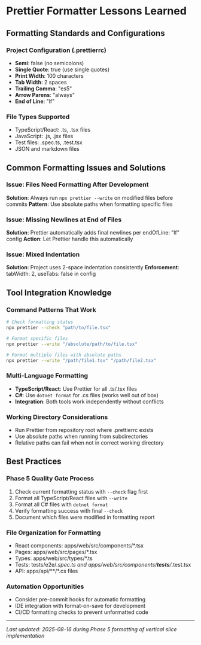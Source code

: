 # Prettier Formatter Lessons Learned

## Formatting Standards and Configurations

### Project Configuration (.prettierrc)
- **Semi**: false (no semicolons)
- **Single Quote**: true (use single quotes)
- **Print Width**: 100 characters
- **Tab Width**: 2 spaces
- **Trailing Comma**: "es5"
- **Arrow Parens**: "always"
- **End of Line**: "lf"

### File Types Supported
- TypeScript/React: .ts, .tsx files
- JavaScript: .js, .jsx files
- Test files: .spec.ts, .test.tsx
- JSON and markdown files

## Common Formatting Issues and Solutions

### Issue: Files Need Formatting After Development
**Solution**: Always run `npx prettier --write` on modified files before commits
**Pattern**: Use absolute paths when formatting specific files

### Issue: Missing Newlines at End of Files
**Solution**: Prettier automatically adds final newlines per endOfLine: "lf" config
**Action**: Let Prettier handle this automatically

### Issue: Mixed Indentation
**Solution**: Project uses 2-space indentation consistently
**Enforcement**: tabWidth: 2, useTabs: false in config

## Tool Integration Knowledge

### Command Patterns That Work
```bash
# Check formatting status
npx prettier --check "path/to/file.tsx"

# Format specific files
npx prettier --write "/absolute/path/to/file.tsx"

# Format multiple files with absolute paths
npx prettier --write "/path/file1.tsx" "/path/file2.tsx"
```

### Multi-Language Formatting
- **TypeScript/React**: Use Prettier for all .ts/.tsx files
- **C#**: Use `dotnet format` for .cs files (works well out of box)
- **Integration**: Both tools work independently without conflicts

### Working Directory Considerations
- Run Prettier from repository root where .prettierrc exists
- Use absolute paths when running from subdirectories
- Relative paths can fail when not in correct working directory

## Best Practices

### Phase 5 Quality Gate Process
1. Check current formatting status with `--check` flag first
2. Format all TypeScript/React files with `--write`
3. Format all C# files with `dotnet format`
4. Verify formatting success with final `--check`
5. Document which files were modified in formatting report

### File Organization for Formatting
- React components: apps/web/src/components/*.tsx
- Pages: apps/web/src/pages/*.tsx
- Types: apps/web/src/types/*.ts
- Tests: tests/e2e/*.spec.ts and apps/web/src/components/__tests__/*.test.tsx
- API: apps/api/**/*.cs files

### Automation Opportunities
- Consider pre-commit hooks for automatic formatting
- IDE integration with format-on-save for development
- CI/CD formatting checks to prevent unformatted code

---
*Last updated: 2025-08-16 during Phase 5 formatting of vertical slice implementation*
